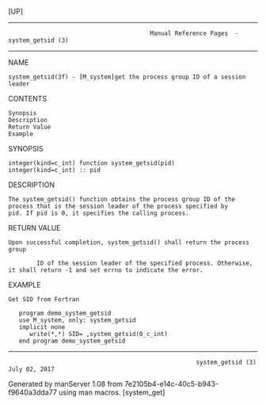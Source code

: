 [UP]

-----------------------------------------------------------------------------------------------------------------------------------
                                            Manual Reference Pages  - system_getsid (3)
-----------------------------------------------------------------------------------------------------------------------------------
                                                                 
NAME

    system_getsid(3f) - [M_system]get the process group ID of a session leader

CONTENTS

    Synopsis
    Description
    Return Value
    Example

SYNOPSIS

    integer(kind=c_int) function system_getsid(pid)
    integer(kind=c_int) :: pid

DESCRIPTION

    The system_getsid() function obtains the process group ID of the process that is the session leader of the process specified by
    pid. If pid is 0, it specifies the calling process.

RETURN VALUE

    Upon successful completion, system_getsid() shall return the process group

            ID of the session leader of the specified process. Otherwise, it shall return -1 and set errno to indicate the error.

EXAMPLE

    Get SID from Fortran

       program demo_system_getsid
       use M_system, only: system_getsid
       implicit none
          write(*,*) SID= ,system_getsid(0_c_int)
       end program demo_system_getsid



-----------------------------------------------------------------------------------------------------------------------------------

                                                         system_getsid (3)                                            July 02, 2017

Generated by manServer 1.08 from 7e2105b4-e14c-40c5-b943-f9640a3dda77 using man macros.
                                                           [system_get]
